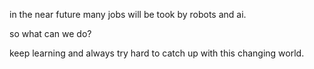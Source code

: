 in the near future many jobs will be took by robots and ai.

so what can we do?

keep learning and always try hard to catch up with this changing world.
